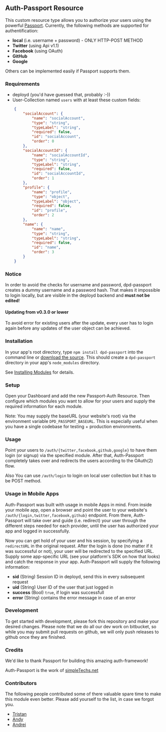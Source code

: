 ## Auth-Passport Resource

This custom resource type allows you to authorize your users using the powerful [Passport](http://passportjs.org).
Currently, the following methods are supported for authentification:

* **local** (i.e. username + password) - ONLY HTTP-POST METHOD
* **Twitter** (using Api v1.1)
* **Facebook** (using OAuth)
* **GitHub**
* **Google**

Others can be implemented easily if Passport supports them.

### Requirements

* deployd (you'd have guessed that, probably :-))
* User-Collection named `users` with at least these custom fields:
```json
    {
        "socialAccount": {
            "name": "socialAccount",
            "type": "string",
            "typeLabel": "string",
            "required": false,
            "id": "socialAccount",
            "order": 0
        },
        "socialAccountId": {
            "name": "socialAccountId",
            "type": "string",
            "typeLabel": "string",
            "required": false,
            "id": "socialAccountId",
            "order": 1
        },
        "profile": {
            "name": "profile",
            "type": "object",
            "typeLabel": "object",
            "required": false,
            "id": "profile",
            "order": 2
        },
        "name": {
            "name": "name",
            "type": "string",
            "typeLabel": "string",
            "required": false,
            "id": "name",
            "order": 3
        }
    }
```
### Notice

In order to avoid the checks for username and password, dpd-passport creates a dummy username and a password hash. That makes it impossible to login locally, but are visible in the deployd backend and **must not be edited**!

#### Updating from v0.3.0 or lower

To avoid error for existing users after the update, every user has to login again before any updates of the user object can be achieved.

### Installation

In your app's root directory, type `npm install dpd-passport` into the command line or [download the source](https://bitbucket.org/simpletechs/dpd-passport). This should create a `dpd-passport` directory in your app's `node_modules` directory.

See [Installing Modules](http://docs.deployd.com/docs/using-modules/installing-modules.md) for details.

### Setup

Open your Dashboard and add the new Passport-Auth Resource. Then configure which modules you want to allow for your users and supply the required information for each module.

Note: You may supply the baseURL (your website's root) via the environment variable `DPD_PASSPORT_BASEURL`. This is especially useful when you have a single codebase for testing + production environments.

### Usage

Point your users to `/auth/{twitter,facebook,github,google}` to have them login (or signup) via the specified module.
After that, Auth-Passport completely takes over and redirects the users according to the OAuth(2) flow.

Also You can use `/auth/login` to login on local user collection but it has to be POST method.

### Usage in Mobile Apps

Auth-Passport was built with usage in mobile Apps in mind. From inside your mobile app, open a browser and point the user to your website's `/auth/{login,twitter,facebook,github}` endpoint. From there, Auth-Passport will take over and guide (i.e. redirect) your user through the different steps needed for each provider, until the user has authorized your app and logged in successfully.

Now you can get hold of your user and his session, by specifying a `redirectURL` in the original request. After the login is done (no matter if it was successful or not), your user will be redirected to the specified URL.
Supply some app-specific URL (see your platform's SDK on how that looks) and catch the response in your app.
Auth-Passport will supply the following information:

* **sid** (String) Session ID in deployd, send this in every subsequent request
* **uid** (String) User ID of the user that just logged in
* **success** (Bool) `true`, if login was successfull
* **error** (String) contains the error message in case of an error

### Development

To get started with development, please fork this repository and make your desired changes. Please note that we do all our dev work on bitbucket, so while you may submit pull requests on github, we will only push releases to github once they are finished.

### Credits

We'd like to thank Passport for building this amazing auth-framework!

Auth-Passport is the work of [simpleTechs.net](https://www.simpletechs.net)

### Contributors

The following people contributed some of there valuable spare time to make this module even better. Please add yourself to the list, in case we forgot you.

* [Tristan](https://github.com/tmcnab)
* [Andy](https://github.com/hongkongkiwi)
* [Andrei](https://github.com/andreialecu)
